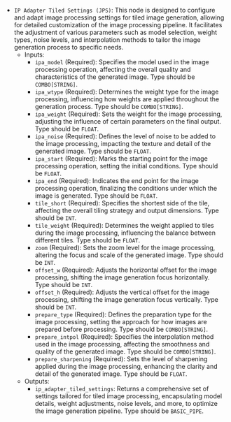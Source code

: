 - `IP Adapter Tiled Settings (JPS)`: This node is designed to configure and adapt image processing settings for tiled image generation, allowing for detailed customization of the image processing pipeline. It facilitates the adjustment of various parameters such as model selection, weight types, noise levels, and interpolation methods to tailor the image generation process to specific needs.
    - Inputs:
        - `ipa_model` (Required): Specifies the model used in the image processing operation, affecting the overall quality and characteristics of the generated image. Type should be `COMBO[STRING]`.
        - `ipa_wtype` (Required): Determines the weight type for the image processing, influencing how weights are applied throughout the generation process. Type should be `COMBO[STRING]`.
        - `ipa_weight` (Required): Sets the weight for the image processing, adjusting the influence of certain parameters on the final output. Type should be `FLOAT`.
        - `ipa_noise` (Required): Defines the level of noise to be added to the image processing, impacting the texture and detail of the generated image. Type should be `FLOAT`.
        - `ipa_start` (Required): Marks the starting point for the image processing operation, setting the initial conditions. Type should be `FLOAT`.
        - `ipa_end` (Required): Indicates the end point for the image processing operation, finalizing the conditions under which the image is generated. Type should be `FLOAT`.
        - `tile_short` (Required): Specifies the shortest side of the tile, affecting the overall tiling strategy and output dimensions. Type should be `INT`.
        - `tile_weight` (Required): Determines the weight applied to tiles during the image processing, influencing the balance between different tiles. Type should be `FLOAT`.
        - `zoom` (Required): Sets the zoom level for the image processing, altering the focus and scale of the generated image. Type should be `INT`.
        - `offset_w` (Required): Adjusts the horizontal offset for the image processing, shifting the image generation focus horizontally. Type should be `INT`.
        - `offset_h` (Required): Adjusts the vertical offset for the image processing, shifting the image generation focus vertically. Type should be `INT`.
        - `prepare_type` (Required): Defines the preparation type for the image processing, setting the approach for how images are prepared before processing. Type should be `COMBO[STRING]`.
        - `prepare_intpol` (Required): Specifies the interpolation method used in the image processing, affecting the smoothness and quality of the generated image. Type should be `COMBO[STRING]`.
        - `prepare_sharpening` (Required): Sets the level of sharpening applied during the image processing, enhancing the clarity and detail of the generated image. Type should be `FLOAT`.
    - Outputs:
        - `ip_adapter_tiled_settings`: Returns a comprehensive set of settings tailored for tiled image processing, encapsulating model details, weight adjustments, noise levels, and more, to optimize the image generation pipeline. Type should be `BASIC_PIPE`.
